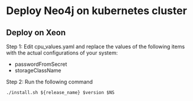 # Deploy Neo4j on kubernetes cluster

## Deploy on Xeon

Step 1: Edit cpu_values.yaml and replace the values of the following items with the actual configurations of your system:

- passwordFromSecret
- storageClassName

Step 2: Run the following command

```
./install.sh ${release_name} $version $NS
```
